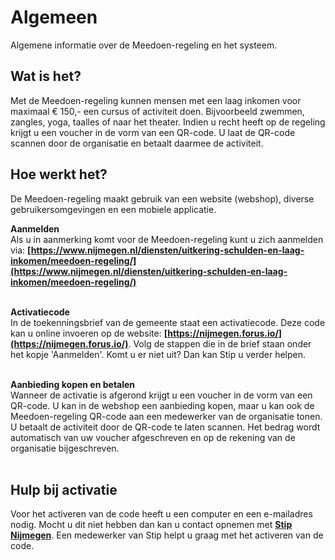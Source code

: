 # Algemeen

Algemene informatie over de Meedoen-regeling en het systeem.

## Wat is het?
Met de Meedoen-regeling kunnen mensen met een laag inkomen voor maximaal € 150,- een cursus of activiteit doen. Bijvoorbeeld zwemmen, zangles, yoga, taalles of naar het theater. Indien u recht heeft op de regeling krijgt u een voucher in de vorm van een QR-code. U laat de QR-code scannen door de organisatie en betaalt daarmee de activiteit.

## Hoe werkt het?
De Meedoen-regeling maakt gebruik van een website (webshop), diverse gebruikersomgevingen en een mobiele applicatie.
&nbsp;

**Aanmelden** <br />
Als u in aanmerking komt voor de Meedoen-regeling kunt u zich aanmelden via: **[https://www.nijmegen.nl/diensten/uitkering-schulden-en-laag-inkomen/meedoen-regeling/](https://www.nijmegen.nl/diensten/uitkering-schulden-en-laag-inkomen/meedoen-regeling/)**
<br />&nbsp;

**Activatiecode** <br />
In de toekenningsbrief van de gemeente staat een activatiecode. Deze code kan u online invoeren op de website: **[https://nijmegen.forus.io/](https://nijmegen.forus.io/)**. Volg de stappen die in de brief staan onder het kopje 'Aanmelden'. Komt u er niet uit? Dan kan Stip u verder helpen.
<br />&nbsp;

**Aanbieding kopen en betalen** <br />
Wanneer de activatie is afgerond krijgt u een voucher in de vorm van een QR-code.
U kan in de webshop een aanbieding kopen, maar u kan ook de Meedoen-regeling QR-code aan een medewerker van de organisatie tonen. U betaalt de activiteit door de QR-code te laten scannen. Het bedrag wordt automatisch van uw voucher afgeschreven en op de rekening van de organisatie bijgeschreven.
<br />&nbsp;

## Hulp bij activatie
Voor het activeren van de code heeft u een computer en een e-mailadres nodig. Mocht u dit niet hebben dan kan u contact opnemen met **[Stip Nijmegen](https://www.stipnijmegen.nl/contact/)**. Een medewerker van Stip helpt u graag met het activeren van de code.
